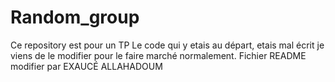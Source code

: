 # Random_group
Ce repository est pour un TP
Le code qui y etais au départ, etais mal écrit je viens de le modifier pour le faire marché normalement.
Fichier README modifier par EXAUCÉ ALLAHADOUM
